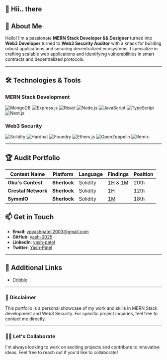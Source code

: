 ## 👋 Hii.. there 

<!--
**yash-0025/yash-0025** is a ✨ _special_ ✨ repository because its `README.md` (this file) appears on your GitHub profile.

Here are some ideas to get you started:

- 🔭 I’m currently working on ...
- 🌱 I’m currently learning ...
- 👯 I’m looking to collaborate on ...
- 🤔 I’m looking for help with ...
- 💬 Ask me about ...
- 📫 How to reach me: ...
- 😄 Pronouns: ...
- ⚡ Fun fact: ...
-->

## 🚀 About Me

Hello! I'm a passionate **MERN Stack Developer && Designer** turned into **Web3 Developer** turned to **Web3 Security Auditor** with a knack for building robust applications and securing decentralized ecosystems. I specialize in crafting scalable web applications and identifying vulnerabilities in smart contracts and decentralized protocols.

---

## 🛠️ Technologies & Tools

### MERN Stack Development

![MongoDB](https://img.shields.io/badge/MongoDB-%2347A248.svg?style=for-the-badge&logo=mongodb&logoColor=white)
![Express.js](https://img.shields.io/badge/Express.js-%23000000.svg?style=for-the-badge&logo=express&logoColor=white)
![React](https://img.shields.io/badge/React-%2361DAFB.svg?style=for-the-badge&logo=react&logoColor=black)
![Node.js](https://img.shields.io/badge/Node.js-%23339933.svg?style=for-the-badge&logo=node.js&logoColor=white)
![JavaScript](https://img.shields.io/badge/JavaScript-F7DF1E?style=for-the-badge&logo=javascript&logoColor=black)
![TypeScript](https://img.shields.io/badge/TypeScript-007ACC?style=for-the-badge&logo=typescript&logoColor=white)
![Next.js](https://img.shields.io/badge/Next.js-000000?style=for-the-badge&logo=next.js&logoColor=white)


### Web3 Security

![Solidity](https://img.shields.io/badge/Solidity-%23363636.svg?style=for-the-badge&logo=solidity&logoColor=white)
![Hardhat](https://img.shields.io/badge/Hardhat-%23FFC107.svg?style=for-the-badge&logo=hardhat&logoColor=black)
![Foundry](https://img.shields.io/badge/Foundry-%231F2023.svg?style=for-the-badge&logo=foundry&logoColor=white)
![Ethers.js](https://img.shields.io/badge/Ethers.js-%23A970FF.svg?style=for-the-badge&logo=ethers.js&logoColor=white)
![OpenZeppelin](https://img.shields.io/badge/OpenZeppelin-%234E5D95.svg?style=for-the-badge&logo=openzeppelin&logoColor=white)
![Remix](https://img.shields.io/badge/Remix-%230D101E.svg?style=for-the-badge&logo=remix&logoColor=white)

---
## 🏆 Audit Portfolio

| **Contest Name**       | **Platform**        | **Language** | **Findings** | **Position** |
|-------------------------|---------------------|--------------|--------------|--------------|
| **Oku's Contest** | **Sherlock**          | Solidity          | [1H](https://github.com/sherlock-audit/2024-11-oku-judging/issues/849) & [1M](https://github.com/sherlock-audit/2024-11-oku-judging/issues/862) | 20th          |
| **Crestal Network** | **Sherlock**          | Solidity          | [1H](https://github.com/sherlock-audit/2025-03-crestal-network-judging/issues/459)  | 12th          |
| **SymmIO** | **Sherlock**          | Solidity          | [1M](https://github.com/sherlock-audit/2025-03-symm-io-stacking-judging/issues/686)  | 18th          |


## 📫 Get in Touch

- **Email**: [ypyashpatell2003@gmail.com](mailto:ypyashpatell2003@gmail.com)
- **GitHub**: [yash-0025](https://github.com/yash-0025)
- **LinkedIn**: [yash-patel](https://www.linkedin.com/in/yash-patel-9343601b7/)
- **Twitter**: [Yash-Patel](https://x.com/yash_patel2003)

---

## 🔗 Additional Links

- [Dribble](https://dribbble.com/yash0025)


---

### 🚨 Disclaimer
This portfolio is a personal showcase of my work and skills in MERN Stack development and Web3 Security. For specific project inquiries, feel free to contact me directly.

---

### 👨‍💻 Let's Collaborate
I'm always looking to work on exciting projects and contribute to innovative ideas. Feel free to reach out if you'd like to collaborate!

